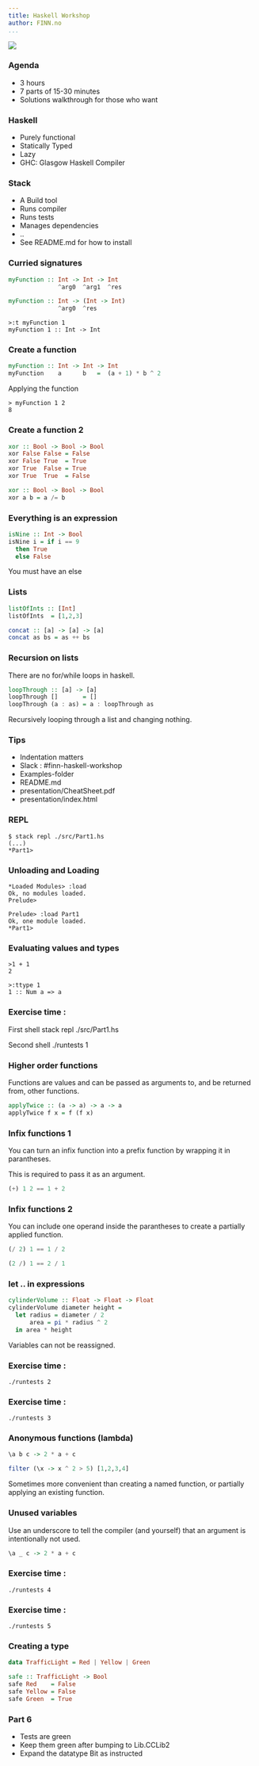```yaml
---
title: Haskell Workshop
author: FINN.no
...
```



![](./images/haskell-workshop.png)


### Agenda

- 3 hours
- 7 parts of 15-30 minutes
- Solutions walkthrough for those who want


### Haskell

- Purely functional
- Statically Typed
- Lazy
- GHC: Glasgow Haskell Compiler


### Stack

- A Build tool
- Runs compiler
- Runs tests
- Manages dependencies
- ..
- See README.md for how to install


### Curried signatures

```haskell
myFunction :: Int -> Int -> Int
              ^arg0  ^arg1  ^res
```
```haskell
myFunction :: Int -> (Int -> Int)
              ^arg0  ^res
```

    >:t myFunction 1
    myFunction 1 :: Int -> Int



### Create a function

```haskell
myFunction :: Int -> Int -> Int
myFunction    a      b   =  (a + 1) * b ^ 2
```

Applying the function

    > myFunction 1 2
    8


### Create a function 2

```haskell
xor :: Bool -> Bool -> Bool
xor False False = False
xor False True  = True
xor True  False = True
xor True  True  = False
```

```haskell
xor :: Bool -> Bool -> Bool
xor a b = a /= b
```


### Everything is an expression

```haskell
isNine :: Int -> Bool
isNine i = if i == 9
  then True
  else False
```

You must have an else


### Lists

```haskell
listOfInts :: [Int]
listOfInts  = [1,2,3]

concat :: [a] -> [a] -> [a]
concat as bs = as ++ bs
```


### Recursion on lists

There are no for/while loops in haskell.

```haskell
loopThrough :: [a] -> [a]
loopThrough []       = []
loopThrough (a : as) = a : loopThrough as
```

Recursively looping through a list and changing nothing.


### Tips

- Indentation matters
- Slack : #finn-haskell-workshop
- Examples-folder
- README.md
- presentation/CheatSheet.pdf
- presentation/index.html


### REPL

    $ stack repl ./src/Part1.hs
    (...)
    *Part1>


### Unloading and Loading

    *Loaded Modules> :load
    Ok, no modules loaded.
    Prelude>

    Prelude> :load Part1
    Ok, one module loaded.
    *Part1>


### Evaluating values and types

    >1 + 1
    2

    >:ttype 1
    1 :: Num a => a


### Exercise time :

First shell
    stack repl ./src/Part1.hs

Second shell
    ./runtests 1


### Higher order functions

Functions are values and can be passed as arguments to, and be returned from, other functions.

```haskell
applyTwice :: (a -> a) -> a -> a
applyTwice f x = f (f x)
```


### Infix functions 1
You can turn an infix function into a prefix function by wrapping it in parantheses.

This is required to pass it as an argument.

```haskell
(+) 1 2 == 1 + 2
```


### Infix functions 2
You can include one operand inside the parantheses to create a partially applied function.
```haskell
(/ 2) 1 == 1 / 2

(2 /) 1 == 2 / 1
```

### let .. in expressions

```haskell
cylinderVolume :: Float -> Float -> Float
cylinderVolume diameter height =
  let radius = diameter / 2
      area = pi * radius ^ 2
  in area * height
```

Variables can not be reassigned.


### Exercise time :

    ./runtests 2


### Exercise time :

    ./runtests 3


### Anonymous functions (lambda)

```haskell
\a b c -> 2 * a + c
```

```haskell
filter (\x -> x ^ 2 > 5) [1,2,3,4]
```

Sometimes more convenient than creating a named function, or partially applying an existing function.


### Unused variables

Use an underscore to tell the compiler (and yourself) that an argument is intentionally not used.

```haskell
\a _ c -> 2 * a + c
```


### Exercise time :

    ./runtests 4


### Exercise time :

    ./runtests 5


### Creating a type

```haskell
data TrafficLight = Red | Yellow | Green

safe :: TrafficLight -> Bool
safe Red    = False
safe Yellow = False
safe Green  = True
```


### Part 6

- Tests are green
- Keep them green after bumping to Lib.CCLib2
- Expand the datatype Bit as instructed